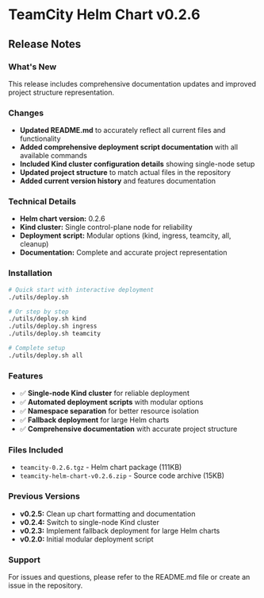 # TeamCity Helm Chart v0.2.6

## Release Notes

### What's New

This release includes comprehensive documentation updates and improved project structure representation.

### Changes

- **Updated README.md** to accurately reflect all current files and functionality
- **Added comprehensive deployment script documentation** with all available commands
- **Included Kind cluster configuration details** showing single-node setup
- **Updated project structure** to match actual files in the repository
- **Added current version history** and features documentation

### Technical Details

- **Helm chart version:** 0.2.6
- **Kind cluster:** Single control-plane node for reliability
- **Deployment script:** Modular options (kind, ingress, teamcity, all, cleanup)
- **Documentation:** Complete and accurate project representation

### Installation

```bash
# Quick start with interactive deployment
./utils/deploy.sh

# Or step by step
./utils/deploy.sh kind
./utils/deploy.sh ingress
./utils/deploy.sh teamcity

# Complete setup
./utils/deploy.sh all
```

### Features

- ✅ **Single-node Kind cluster** for reliable deployment
- ✅ **Automated deployment scripts** with modular options
- ✅ **Namespace separation** for better resource isolation
- ✅ **Fallback deployment** for large Helm charts
- ✅ **Comprehensive documentation** with accurate project structure

### Files Included

- `teamcity-0.2.6.tgz` - Helm chart package (111KB)
- `teamcity-helm-chart-v0.2.6.zip` - Source code archive (15KB)

### Previous Versions

- **v0.2.5:** Clean up chart formatting and documentation
- **v0.2.4:** Switch to single-node Kind cluster
- **v0.2.3:** Implement fallback deployment for large Helm charts
- **v0.2.0:** Initial modular deployment script

### Support

For issues and questions, please refer to the README.md file or create an issue in the repository. 
